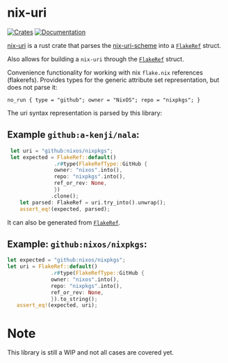 # nix-uri
[![Crates](https://img.shields.io/crates/v/nix-uri?style=flat-square)](https://crates.io/crates/nix-uri)
[![Documentation](https://img.shields.io/badge/nix_uri-documentation-fc0060?style=flat-square)](https://docs.rs/nix-uri)


<!-- cargo-rdme start -->

[nix-uri](https://crates.io/crates/nix-uri) is a rust crate that parses
the [nix-uri-scheme](https://nixos.org/manual/nix/stable/command-ref/new-cli/nix3-flake#url-like-syntax)
into a [`FlakeRef`](flakeref::FlakeRef) struct.

Also allows for building a `nix-uri` through the [`FlakeRef`](flakeref::FlakeRef) struct.

Convenience functionality for working with nix `flake.nix` references (flakerefs).
Provides types for the generic attribute set representation, but does not parse it:

``no_run
   {
     type = "github";
     owner = "NixOS";
     repo = "nixpkgs";
   }
``

The uri syntax representation is parsed by this library:
## Example `github:a-kenji/nala`:

 ```rust
  let uri = "github:nixos/nixpkgs";
  let expected = FlakeRef::default()
                .r#type(FlakeRefType::GitHub {
                owner: "nixos".into(),
                repo: "nixpkgs".into(),
                ref_or_rev: None,
                })
               .clone();
     let parsed: FlakeRef = uri.try_into().unwrap();
     assert_eq!(expected, parsed);
  ```

  It can also be generated from [`FlakeRef`](flakeref::Flakeref).
  ## Example: `github:nixos/nixpkgs`:
  ```rust
  let expected = "github:nixos/nixpkgs";
  let uri = FlakeRef::default()
                .r#type(FlakeRefType::GitHub {
                owner: "nixos".into(),
                repo: "nixpkgs".into(),
                ref_or_rev: None,
                }).to_string();
     assert_eq!(expected, uri);
  ```

<!-- cargo-rdme end -->

# Note 

This library is still a WIP and not all cases are covered yet.
